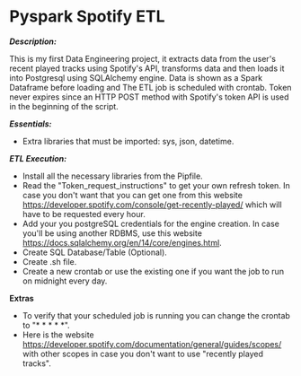 # Pyspark Spotify ETL

***Description:***
 
This is my first Data Engineering project, it extracts data from the user's recent played tracks using Spotify's API, transforms data and then loads it into Postgresql using SQLAlchemy engine. Data is shown as a Spark Dataframe before loading and The ETL job is scheduled with crontab. Token never expires since an HTTP POST method with Spotify's token API is used in the beginning of the script. 

***Essentials:***

- Extra libraries that must be imported: sys, json, datetime.

***ETL Execution:***

- Install all the necessary libraries from the Pipfile.
- Read the "Token_request_instructions" to get your own refresh token. In case you don't want that you can get one from this website https://developer.spotify.com/console/get-recently-played/ which will have to be requested every hour. 
- Add your you postgreSQL credentials for the engine creation. In case you'll be using another RDBMS, use this website https://docs.sqlalchemy.org/en/14/core/engines.html.
- Create SQL Database/Table (Optional).
- Create .sh file.
- Create a new crontab or use the existing one if you want the job to run on midnight every day. 

**Extras**

- To verify that your scheduled job is running you can change the crontab to "* * * * *".
- Here is the website https://developer.spotify.com/documentation/general/guides/scopes/ with other scopes in case you don't want to use "recently played tracks".